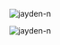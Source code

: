 
<div>
  <p>&nbsp;<img align="left" src="https://github-readme-stats.vercel.app/api?username=jayden-n&show_icons=true&theme=tokyonight&locale=en" alt="jayden-n" /></p>  
<p><img align="left" src="https://github-readme-streak-stats.herokuapp.com/?user=jayden-n&theme=dark" alt="jayden-n" /></p>
</div>
